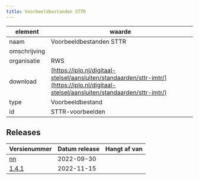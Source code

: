 ```yaml
---
title: Voorbeeldbestanden STTR
---
```


|element|waarde|
|-----|------|
| naam  |Voorbeeldbestanden STTR|
| omschrijving  ||
| organisatie  |RWS|
| download  | [https://iplo.nl/digitaal-stelsel/aansluiten/standaarden/sttr-imtr/](https://iplo.nl/digitaal-stelsel/aansluiten/standaarden/sttr-imtr/)|
| type  |Voorbeeldbestand|
| id  |STTR-voorbeelden|

## Releases

|Versienummer|Datum release|Hangt af van
|-------|-------|-----|
| [nn](<https://iplo.nl/digitaal-stelsel/aansluiten/standaarden/sttr-imtr/>)|2022-09-30||
| [1.4.1](<https://iplo.nl/digitaal-stelsel/aansluiten/standaarden/sttr-imtr/>)|2022-11-15||

